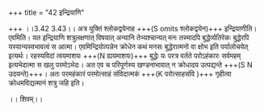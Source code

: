 +++
title = "42 इन्द्रियाणि"

+++
।।3.42 3.43।। अत्र युक्तिं श्लोकद्वयेनाह +++(S omits श्लोकद्वयेन)+++
इन्द्रियाणीति। एवमिति। यत इन्द्रियाणि शत्रुलक्षणात् विषयात् अन्यानि
तेभ्यश्चान्यत् मनः तस्मादपि बुद्धेर्व्यतिरेकः बुद्धेरपि
यस्यान्यस्वभावत्वं स आत्मा। एवमिन्द्रियोत्पन्नेन क्रोधेन कथं मनसः
बुद्धेरात्मनो वा क्षोभ इति पर्यालोचयेत् इत्यर्थः। रहस्यविदां त्वयमाशयः +++(N
ह्ययमाशयः)+++ बुद्धेः यः परत्र वर्तते परोऽहंकारः सर्वमहम् इत्यभेदात्मा स
खलु परमोऽभेदः। अत एव च परिपूर्णस्य खण्डनाभावात् न क्रोधादय उत्पद्यन्ते
+++(S N उदयन्ते)+++। अतः परमहंकारं परमोत्साहं संविदात्मकं +++(K परोत्साहसंवि )+++
गृहीत्वा क्रोधमविद्यत्मानं शत्रु जहि इति।  
  
।। शिवम्।।
